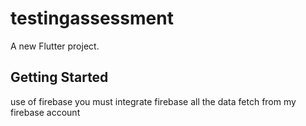 # testingassessment

A new Flutter project.

## Getting Started

use of firebase you must integrate firebase
all the data fetch from my firebase account 
